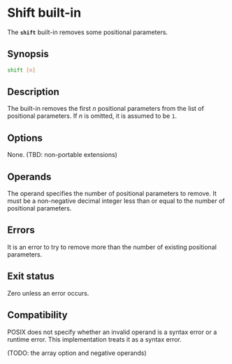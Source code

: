 # Shift built-in

The **`shift`** built-in removes some positional parameters.

## Synopsis

```sh
shift [n]
```

## Description

The built-in removes the first *n* positional parameters from the list of
positional parameters. If *n* is omitted, it is assumed to be `1`.

## Options

None. (TBD: non-portable extensions)

## Operands

The operand specifies the number of positional parameters to remove. It must
be a non-negative decimal integer less than or equal to the number of
positional parameters.

## Errors

It is an error to try to remove more than the number of existing positional
parameters.

## Exit status

Zero unless an error occurs.

## Compatibility

POSIX does not specify whether an invalid operand is a syntax error or a
runtime error. This implementation treats it as a syntax error.

(TODO: the array option and negative operands)
